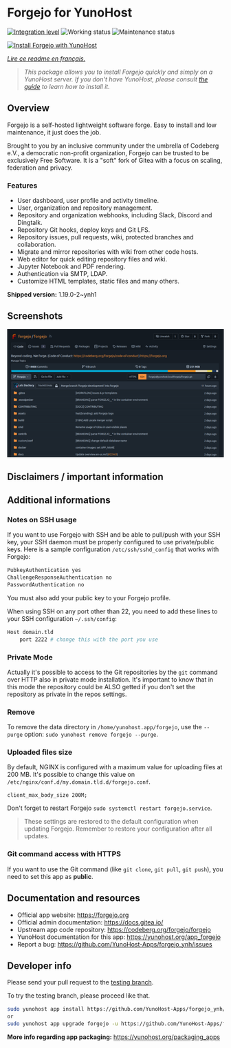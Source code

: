 <!--
N.B.: This README was automatically generated by https://github.com/YunoHost/apps/tree/master/tools/README-generator
It shall NOT be edited by hand.
-->

# Forgejo for YunoHost

[![Integration level](https://dash.yunohost.org/integration/forgejo.svg)](https://dash.yunohost.org/appci/app/forgejo) ![Working status](https://ci-apps.yunohost.org/ci/badges/forgejo.status.svg) ![Maintenance status](https://ci-apps.yunohost.org/ci/badges/forgejo.maintain.svg)

[![Install Forgejo with YunoHost](https://install-app.yunohost.org/install-with-yunohost.svg)](https://install-app.yunohost.org/?app=forgejo)

*[Lire ce readme en français.](./README_fr.md)*

> *This package allows you to install Forgejo quickly and simply on a YunoHost server.
If you don't have YunoHost, please consult [the guide](https://yunohost.org/#/install) to learn how to install it.*

## Overview

Forgejo is a self-hosted lightweight software forge. Easy to install and low maintenance, it just does the job.

Brought to you by an inclusive community under the umbrella of Codeberg e.V., a democratic non-profit organization, Forgejo can be trusted to be exclusively Free Software. It is a "soft" fork of Gitea with a focus on scaling, federation and privacy. 

### Features

- User dashboard, user profile and activity timeline.
- User, organization and repository management.
- Repository and organization webhooks, including Slack, Discord and Dingtalk.
- Repository Git hooks, deploy keys and Git LFS.
- Repository issues, pull requests, wiki, protected branches and collaboration.
- Migrate and mirror repositories with wiki from other code hosts.
- Web editor for quick editing repository files and wiki.
- Jupyter Notebook and PDF rendering.
- Authentication via SMTP, LDAP.
- Customize HTML templates, static files and many others.


**Shipped version:** 1.19.0-2~ynh1

## Screenshots

![Screenshot of Forgejo](./doc/screenshots/screenshot.png)

## Disclaimers / important information

## Additional informations

### Notes on SSH usage

If you want to use Forgejo with SSH and be able to pull/push with your SSH key, your SSH daemon must be properly configured to use private/public keys. Here is a sample configuration `/etc/ssh/sshd_config` that works with Forgejo:

```bash
PubkeyAuthentication yes
ChallengeResponseAuthentication no
PasswordAuthentication no
```

You must also add your public key to your Forgejo profile.

When using SSH on any port other than 22, you need to add these lines to your SSH configuration `~/.ssh/config`:

```bash
Host domain.tld
    port 2222 # change this with the port you use
```

### Private Mode

Actually it's possible to access to the Git repositories by the `git` command over HTTP also in private mode installation. It's important to know that in this mode the repository could be ALSO getted if you don't set the repository as private in the repos settings.

### Remove

To remove the data directory in `/home/yunohost.app/forgejo`, use the `--purge` option:
`sudo yunohost remove forgejo --purge`.

### Uploaded files size
By default, NGINX is configured with a maximum value for uploading files at 200 MB. It's possible to change this value on `/etc/nginx/conf.d/my.domain.tld.d/forgejo.conf`.
```
client_max_body_size 200M;
```
Don't forget to restart Forgejo `sudo systemctl restart forgejo.service`.

> These settings are restored to the default configuration when updating Forgejo. Remember to restore your configuration after all updates.

### Git command access with HTTPS

If you want to use the Git command (like `git clone`, `git pull`, `git push`), you need to set this app as **public**.


## Documentation and resources

* Official app website: <https://forgejo.org>
* Official admin documentation: <https://docs.gitea.io/>
* Upstream app code repository: <https://codeberg.org/forgejo/forgejo>
* YunoHost documentation for this app: <https://yunohost.org/app_forgejo>
* Report a bug: <https://github.com/YunoHost-Apps/forgejo_ynh/issues>

## Developer info

Please send your pull request to the [testing branch](https://github.com/YunoHost-Apps/forgejo_ynh/tree/testing).

To try the testing branch, please proceed like that.

``` bash
sudo yunohost app install https://github.com/YunoHost-Apps/forgejo_ynh/tree/testing --debug
or
sudo yunohost app upgrade forgejo -u https://github.com/YunoHost-Apps/forgejo_ynh/tree/testing --debug
```

**More info regarding app packaging:** <https://yunohost.org/packaging_apps>
